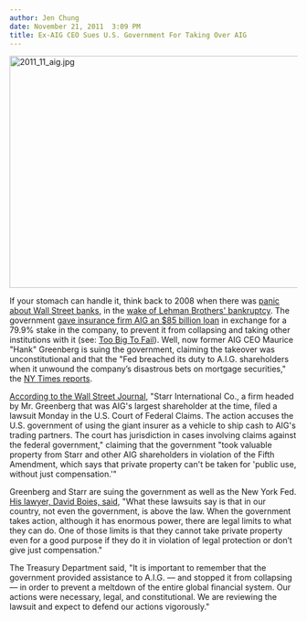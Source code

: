 ```yaml
---
author: Jen Chung
date: November 21, 2011  3:09 PM
title: Ex-AIG CEO Sues U.S. Government For Taking Over AIG
---
```


<p><span class="mt-enclosure mt-enclosure-image" style="display: inline;"> <img alt="2011_11_aig.jpg" src="https://web.archive.org/web/20130511045246im_/http://gothamist.com/attachments/jen/2011_11_aig.jpg" width="610" height="406" class="image-none"> </span></p>

<p>If your stomach can handle it, think back to 2008 when there was <a href="https://web.archive.org/web/20130511045246/http://gothamist.com/2008/09/16/wall_street_reels_braces_more_tumul.php">panic about Wall Street banks</a>, in the <a href="https://web.archive.org/web/20130511045246/http://gothamist.com/2008/09/15/panic_on_wall_street_lehman_files_f.php">wake of Lehman Brothers&apos; bankruptcy</a>. The government <a href="https://web.archive.org/web/20130511045246/http://gothamist.com/2008/09/17/aig_saved_with_85_billion_federal_l.php">gave insurance firm AIG an $85 billion loan</a> in exchange for a 79.9% stake in the company, to prevent it from collapsing and taking other institutions with it (see: <a href="https://web.archive.org/web/20130511045246/http://www.reuters.com/article/2009/03/05/us-financial-aig-fed-sb-idUSTRE52446C20090305">Too Big To Fail</a>).  Well, now former AIG CEO Maurice &quot;Hank&quot; Greenberg is suing the government, claiming the takeover was unconstitutional and that the &quot;Fed breached its duty to A.I.G. shareholders when it unwound the company&#x2019;s disastrous bets on mortgage securities,&quot; the <a href="https://web.archive.org/web/20130511045246/http://www.nytimes.com/2011/11/22/business/greenberg-sues-us-over-aig-takeover.html?ref=business">NY Times reports</a>.</p>

<p><a href="https://web.archive.org/web/20130511045246/http://online.wsj.com/article/SB10001424052970204443404577051983133404566.html?mod=WSJ_hp_MIDDLENexttoWhatsNewsSecond">According to the Wall Street Journal</a>, &quot;Starr International Co., a firm headed by Mr. Greenberg that was AIG&apos;s largest shareholder at the time, filed a lawsuit Monday in the U.S. Court of Federal Claims. The action accuses the U.S. government of using the giant insurer as a vehicle to ship cash to AIG&apos;s trading partners. The court has jurisdiction in cases involving claims against the federal government,&quot; claiming that the government &quot;took valuable property from Starr and other AIG shareholders in violation of the Fifth Amendment, which says that private property can&apos;t be taken for &apos;public use, without just compensation.&apos;&quot;  </p>

<p>Greenberg and Starr are suing the government as well as the New York Fed. <a href="https://web.archive.org/web/20130511045246/http://www.nytimes.com/2011/11/22/business/greenberg-sues-us-over-aig-takeover.html?ref=business">His lawyer, David Boies, said</a>, &quot;What these lawsuits say is that in our country, not even the government, is above the law. When the government takes action, although it has enormous power, there are legal limits to what they can do. One of those limits is that they cannot take private property even for a good purpose if they do it in violation of legal protection or don&#x2019;t give just compensation.&quot;</p>

<p>The Treasury Department said, &quot;It is important to remember that the government provided assistance to A.I.G. &#x2014; and stopped it from collapsing &#x2014; in order to prevent a meltdown of the entire global financial system. Our actions were necessary, legal, and constitutional. We are reviewing the lawsuit and expect to defend our actions vigorously.&quot;<br>
</p>